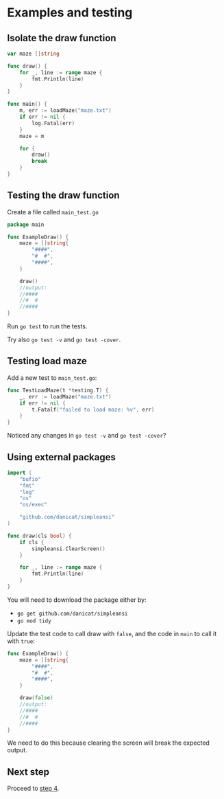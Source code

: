 # Examples and testing

## Isolate the draw function

```go
var maze []string

func draw() {
	for _, line := range maze {
		fmt.Println(line)
	}
}
```

```go
func main() {
	m, err := loadMaze("maze.txt")
	if err != nil {
		log.Fatal(err)
	}
	maze = m

	for {
		draw()
        break
	}
}
```

## Testing the draw function

Create a file called `main_test.go`

```go
package main

func ExampleDraw() {
	maze = []string{
		"####",
		"#  #",
		"####",
	}

	draw()
	//output:
	//####
	//#  #
	//####
}
```

Run `go test` to run the tests. 

Try also `go test -v` and `go test -cover`.

## Testing load maze

Add a new test to `main_test.go`:

```go
func TestLoadMaze(t *testing.T) {
	_, err := loadMaze("maze.txt")
	if err != nil {
		t.Fatalf("failed to load maze: %v", err)
	}
}
```

Noticed any changes in `go test -v` and `go test -cover`?

## Using external packages

```go
import (
	"bufio"
	"fmt"
	"log"
	"os"
	"os/exec"

	"github.com/danicat/simpleansi"
)
```

```go
func draw(cls bool) {
	if cls {
		simpleansi.ClearScreen()
	}

	for _, line := range maze {
		fmt.Println(line)
	}
}
```

You will need to download the package either by:
- `go get github.com/danicat/simpleansi`
- `go mod tidy`

Update the test code to call draw with `false`, and the code in `main` to call it with `true`:

```go
func ExampleDraw() {
	maze = []string{
		"####",
		"#  #",
		"####",
	}

	draw(false)
	//output:
	//####
	//#  #
	//####
}
```
We need to do this because clearing the screen will break the expected output.

## Next step

Proceed to [step 4](STEP4.md).
